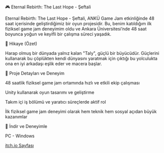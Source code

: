 🎮 Eternal Rebirth: The Last Hope - Şeftali

Eternal Rebirth: The Last Hope - Şeftali, ANKÜ Game Jam etkinliğinde 48 saat içerisinde geliştirdiğimiz bir oyun projesidir. Bu, benim katıldığım ilk fiziksel game jam deneyimim oldu ve Ankara Üniversitesi’nde 48 saat boyunca yoğun ve keyifli bir çalışma süreci yaşadık.

📖 Hikaye (Özet)

Harap olmuş bir dünyada yalnız kalan "Taly", güçlü bir büyücüdür. Güçlerini kullanarak bu çöplükten kendi dünyasını yaratmak için çıktığı bu yolculukta ona en iyi arkadaşı eşlik eder ve macera başlar.

🚀 Proje Detayları ve Deneyim

48 saatlik fiziksel game jam ortamında hızlı ve etkili ekip çalışması

Unity kullanarak oyun tasarımı ve geliştirme

Takım içi iş bölümü ve yaratıcı süreçlerde aktif rol

İlk fiziksel game jam deneyimi olarak hem teknik hem sosyal açıdan büyük kazanımlar

🔗 İndir ve Deneyimle

PC - Windows

[itch.io Sayfası
](https://abrans-game.itch.io/eternal-rebirth-the-last-hope)

